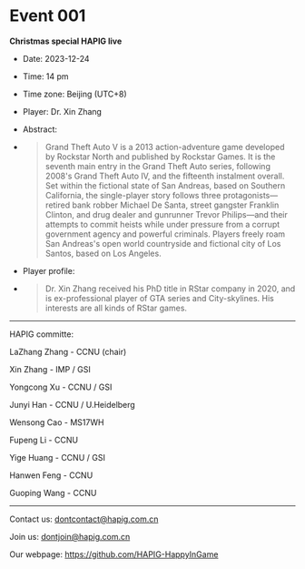 # Event 001

**Christmas special HAPIG live**

* Date: 2023-12-24 

* Time: 14 pm

* Time zone: Beijing (UTC+8)

* Player: Dr. Xin Zhang

* Abstract:

* > Grand Theft Auto V is a 2013 action-adventure game developed by Rockstar North and published by Rockstar Games. It is the seventh main entry in the Grand Theft Auto series, following 2008's Grand Theft Auto IV, and the fifteenth instalment overall. Set within the fictional state of San Andreas, based on Southern California, the single-player story follows three protagonists—retired bank robber Michael De Santa, street gangster Franklin Clinton, and drug dealer and gunrunner Trevor Philips—and their attempts to commit heists while under pressure from a corrupt government agency and powerful criminals. Players freely roam San Andreas's open world countryside and fictional city of Los Santos, based on Los Angeles.

* Player profile:

* > Dr. Xin Zhang received his PhD title in RStar company in 2020, and is ex-professional player of GTA series and City-skylines. His interests are all kinds of RStar games.

***

HAPIG committe:

LaZhang Zhang - CCNU (chair)

Xin Zhang - IMP / GSI

Yongcong Xu - CCNU / GSI

Junyi Han - CCNU / U.Heidelberg

Wensong Cao - MS17WH

Fupeng Li - CCNU

Yige Huang - CCNU / GSI

Hanwen Feng - CCNU

Guoping Wang - CCNU

***

Contact us: dontcontact@hapig.com.cn

Join us: dontjoin@hapig.com.cn

Our webpage: https://github.com/HAPIG-HappyInGame

